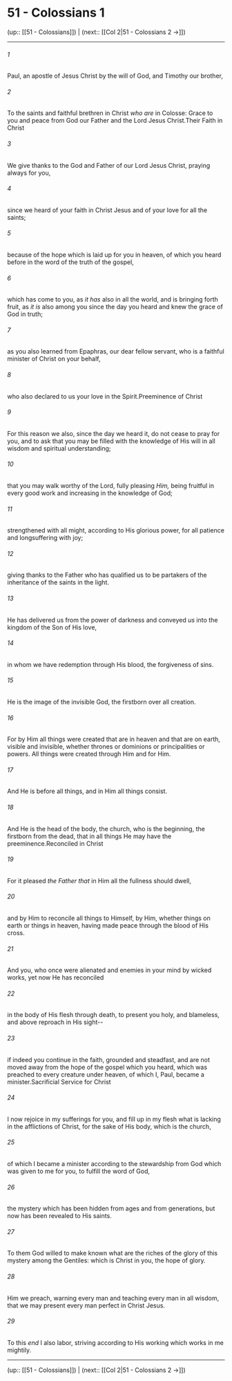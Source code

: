 # 51 - Colossians 1

(up:: [[51 - Colossians]]) | (next:: [[Col 2|51 - Colossians 2 →]])

***


###### 1 
Paul, an apostle of Jesus Christ by the will of God, and Timothy our brother, 

###### 2 
To the saints and faithful brethren in Christ _who are_ in Colosse: Grace to you and peace from God our Father and the Lord Jesus Christ.Their Faith in Christ 

###### 3 
We give thanks to the God and Father of our Lord Jesus Christ, praying always for you, 

###### 4 
since we heard of your faith in Christ Jesus and of your love for all the saints; 

###### 5 
because of the hope which is laid up for you in heaven, of which you heard before in the word of the truth of the gospel, 

###### 6 
which has come to you, as _it has_ also in all the world, and is bringing forth fruit, as _it is_ also among you since the day you heard and knew the grace of God in truth; 

###### 7 
as you also learned from Epaphras, our dear fellow servant, who is a faithful minister of Christ on your behalf, 

###### 8 
who also declared to us your love in the Spirit.Preeminence of Christ 

###### 9 
For this reason we also, since the day we heard it, do not cease to pray for you, and to ask that you may be filled with the knowledge of His will in all wisdom and spiritual understanding; 

###### 10 
that you may walk worthy of the Lord, fully pleasing _Him,_ being fruitful in every good work and increasing in the knowledge of God; 

###### 11 
strengthened with all might, according to His glorious power, for all patience and longsuffering with joy; 

###### 12 
giving thanks to the Father who has qualified us to be partakers of the inheritance of the saints in the light. 

###### 13 
He has delivered us from the power of darkness and conveyed _us_ into the kingdom of the Son of His love, 

###### 14 
in whom we have redemption through His blood, the forgiveness of sins. 

###### 15 
He is the image of the invisible God, the firstborn over all creation. 

###### 16 
For by Him all things were created that are in heaven and that are on earth, visible and invisible, whether thrones or dominions or principalities or powers. All things were created through Him and for Him. 

###### 17 
And He is before all things, and in Him all things consist. 

###### 18 
And He is the head of the body, the church, who is the beginning, the firstborn from the dead, that in all things He may have the preeminence.Reconciled in Christ 

###### 19 
For it pleased _the Father that_ in Him all the fullness should dwell, 

###### 20 
and by Him to reconcile all things to Himself, by Him, whether things on earth or things in heaven, having made peace through the blood of His cross. 

###### 21 
And you, who once were alienated and enemies in your mind by wicked works, yet now He has reconciled 

###### 22 
in the body of His flesh through death, to present you holy, and blameless, and above reproach in His sight-- 

###### 23 
if indeed you continue in the faith, grounded and steadfast, and are not moved away from the hope of the gospel which you heard, which was preached to every creature under heaven, of which I, Paul, became a minister.Sacrificial Service for Christ 

###### 24 
I now rejoice in my sufferings for you, and fill up in my flesh what is lacking in the afflictions of Christ, for the sake of His body, which is the church, 

###### 25 
of which I became a minister according to the stewardship from God which was given to me for you, to fulfill the word of God, 

###### 26 
the mystery which has been hidden from ages and from generations, but now has been revealed to His saints. 

###### 27 
To them God willed to make known what are the riches of the glory of this mystery among the Gentiles: which is Christ in you, the hope of glory. 

###### 28 
Him we preach, warning every man and teaching every man in all wisdom, that we may present every man perfect in Christ Jesus. 

###### 29 
To this _end_ I also labor, striving according to His working which works in me mightily.

***

(up:: [[51 - Colossians]]) | (next:: [[Col 2|51 - Colossians 2 →]])
